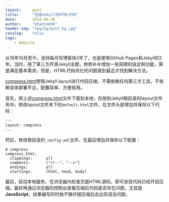 ```yaml
---
layout:     post
title:      "压缩Jekyll的HTML代码"
date:       2018-08-28
author:     "phantomVK"
header-img: "img/bg/post_bg.jpg"
catalog:    false
tags:
    - Website
---
```


从16年10月至今，坚持每月写博客快2年了，也是使用GitHub Pages和Jekyll的2年。当时，用了第三方开源Jekyll主题，修修补补增加一些简陋的自定制功能，算是满足基本需求。但是，HTML代码优化的问题直到最近才找到解决方法。

[compress.html](https://github.com/penibelst/jekyll-compress-html/blob/master/site/_layouts/compress.html)使用Jekyll layout进行代码压缩，不需依赖任何第三方工具，不依赖具体部署平台，配置简单、方便易用。

首先，把上述[compress.html](https://github.com/penibelst/jekyll-compress-html/blob/master/site/_layouts/compress.html)文件下载到本地，存放到Jekyll根目录的layout文件夹中。修改layout文件夹下的`default.html`文件，在文件头部增加并保存以下代码：

```html
---
layout: compress
---
```

然后，修改根目录的`_config.yml`文件，在最后增加并保存以下配置：

```
# compress
compress_html:
  clippings:      all
  comments:       ["<!--", "-->"]
  endings:        all
  startings:      [html, head, body]
```

最后，启动本地服务，在浏览器内检查页面HTML源码，即可发现代码已经开启压缩。最好再通过浏览器的控制台查看压缩后代码是否存在问题，尤其是 __JavaScript__，如果编写的时候不够仔细压缩后会出现语法问题。
